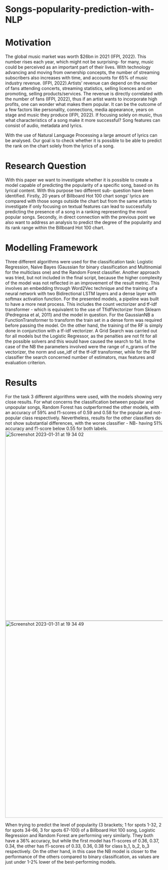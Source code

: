 # Songs-popularity-prediction-with-NLP

# Motivation


The global music market was worth $26bn in 2021 (IFPI, 2022). This number rises each year, which might not be surprising- for many, music could be perceived as an important part of their lives. With technology advancing and moving from ownership concepts, the number of streaming subscribers also increases with time, and accounts for 65% of music industry revenue. (IFPI, 2022).Artists’ revenue can depend on the number of fans attending concerts, streaming statistics, selling licences and on promoting, selling products/services. The revenue is directly correlated with the number of fans (IFPI, 2022), thus if an artist wants to incorporate high profits, one can wonder what makes them popular.
It can be the outcome of a few factors like personality, connections, media appearance, years on stage and music they produce (IFPI, 2022). If focusing solely on music, thus what characteristics of a song make it more successful?
Song features can consist of audio, metadata and lyrics. 

With the use of Natural Language Processing a large amount of lyrics can be analysed. Our goal is to check whether it is possible to be able to predict the rank on the chart solely from the lyrics of a song.


# Research Question

With this paper we want to investigate whether it is possible to create a model capable of predicting the popularity of a specific song, based on its lyrical content. With this purpose two different sub- question have been identified.
Firstly, 20 years of Billboard Hot 100 chart songs’ lyrics are compared with those songs outside the chart but from the same artists to investigate if only focusing on textual features can lead to successfully predicting the presence of a song in a ranking representing the most popular songs. Secondly, in direct connection with the previous point we also want to address an analysis to predict the degree of the popularity and its rank range within the Billboard Hot 100 chart.

# Modelling Framework 

Three different algorithms were used for the classification task: Logistic Regression, Naive Bayes (Gaussian for binary classification and Multinomial for the multiclass one) and the Random Forest classifier. Another approach was tried, but not included in the final script, because the higher complexity of the model was not reflected in an improvement of the result metric. This involves an embedding through Word2Vec technique and the training of a neural network with two Bidirectional LSTM layers and a dense layer with softmax activation function.
For the presented models, a pipeline was built to have a more neat process. This includes the count vectorizer and tf-idf transformer - which is equivalent to the use of TfidfVectorizer from Sklearn (Pedregosa et al, 2011) and the model in question. For the GaussianNB a FunctionTransformer to transform the train set in a dense form was required before passing the model. On the other hand, the training of the RF is simply done in conjunction with a tf-idf vectorizer.
A Grid Search was carried out for all models but the Logistic Regressor, as the penalties are not fit for all the possible solvers and this would have caused the search to fail. In the case of the NB the parameters involved were the range of n_grams of the vectorizer, the norm and use_idf of the tf-idf transformer, while for the RF classifier the search concerned number of estimators, max features and evaluation criterion.

# Results

For the task 3 different algorithms were used, with the models showing very close results. For what concerns the classification between popular and unpopular songs, Random Forest has outperformed the other models, with an accuracy of 59% and f1-scores of 0.59 and 0.58 for the popular and not- popular class respectively. Nevertheless, results for the other classifiers do not show substantial differences, with the worse classifier - NB- having 51% accuracy and f1-score below 0.55 for both labels.
<img width="607" alt="Screenshot 2023-01-31 at 19 34 02" src="https://user-images.githubusercontent.com/91185911/215851305-010ba38f-96ba-40d0-ae61-e1ef67b0cb4c.png">
<img width="631" alt="Screenshot 2023-01-31 at 19 34 49" src="https://user-images.githubusercontent.com/91185911/215851486-89b4bfc5-2247-49b3-8228-d197324b9a72.png">

When trying to predict the level of popularity (3 brackets; 1 for spots 1-32, 2 for spots 34-66, 3 for spots 67-100) of a Billboard Hot 100 song, Logistic Regression and Random Forest are performing very similarly. They both have a 36% accuracy, but while the first model has f1-scores of 0.36, 0.37, 0.34, the other has f1-scores of 0.33, 0.36, 0.38 for class b_1, b_2, b_3 respectively. On the other hand, in this case the NB model is closer to the performance of the others compared to binary classification, as values are just under 1-2% lower of the best-performing models.


